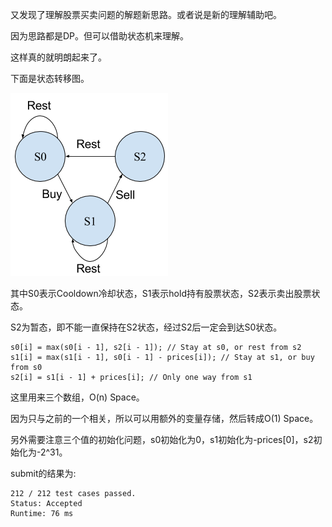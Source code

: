 又发现了理解股票买卖问题的解题新思路。或者说是新的理解辅助吧。

因为思路都是DP。但可以借助状态机来理解。

这样真的就明朗起来了。

下面是状态转移图。

![Stock with Cooldown - state](StockWithColldownState.png)

其中S0表示Cooldown冷却状态，S1表示hold持有股票状态，S2表示卖出股票状态。

S2为暂态，即不能一直保持在S2状态，经过S2后一定会到达S0状态。

```
s0[i] = max(s0[i - 1], s2[i - 1]); // Stay at s0, or rest from s2
s1[i] = max(s1[i - 1], s0[i - 1] - prices[i]); // Stay at s1, or buy from s0
s2[i] = s1[i - 1] + prices[i]; // Only one way from s1
```

这里用来三个数组，O(n) Space。

因为只与之前的一个相关，所以可以用额外的变量存储，然后转成O(1) Space。

另外需要注意三个值的初始化问题，s0初始化为0，s1初始化为-prices[0]，s2初始化为-2^31。

submit的结果为:
```
212 / 212 test cases passed.
Status: Accepted
Runtime: 76 ms
```
